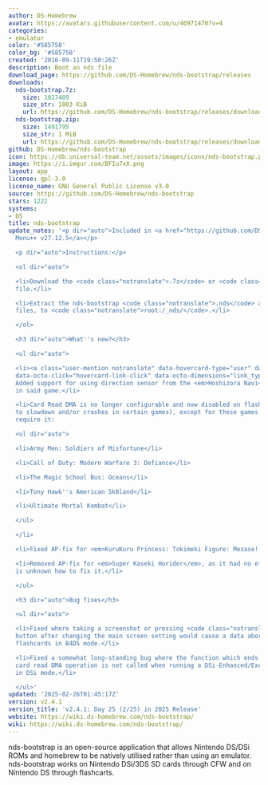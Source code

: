 ```yaml
---
author: DS-Homebrew
avatar: https://avatars.githubusercontent.com/u/46971470?v=4
categories:
- emulator
color: '#585758'
color_bg: '#585758'
created: '2016-09-11T19:50:26Z'
description: Boot an nds file
download_page: https://github.com/DS-Homebrew/nds-bootstrap/releases
downloads:
  nds-bootstrap.7z:
    size: 1027489
    size_str: 1003 KiB
    url: https://github.com/DS-Homebrew/nds-bootstrap/releases/download/v2.4.1/nds-bootstrap.7z
  nds-bootstrap.zip:
    size: 1491795
    size_str: 1 MiB
    url: https://github.com/DS-Homebrew/nds-bootstrap/releases/download/v2.4.1/nds-bootstrap.zip
github: DS-Homebrew/nds-bootstrap
icon: https://db.universal-team.net/assets/images/icons/nds-bootstrap.png
image: https://i.imgur.com/BFIu7xX.png
layout: app
license: gpl-3.0
license_name: GNU General Public License v3.0
source: https://github.com/DS-Homebrew/nds-bootstrap
stars: 1222
systems:
- DS
title: nds-bootstrap
update_notes: '<p dir="auto">Included in <a href="https://github.com/DS-Homebrew/TWiLightMenu/releases/tag/v27.12.5"><strong>TW</strong>i<strong>L</strong>ight
  Menu++ v27.12.5</a></p>

  <p dir="auto">Instructions:</p>

  <ol dir="auto">

  <li>Download the <code class="notranslate">.7z</code> or <code class="notranslate">.zip</code>
  file.</li>

  <li>Extract the nds-bootstrap <code class="notranslate">.nds</code> and <code class="notranslate">.ver</code>
  files, to <code class="notranslate">root:/_nds/</code>.</li>

  </ol>

  <h3 dir="auto">What''s new?</h3>

  <ul dir="auto">

  <li><a class="user-mention notranslate" data-hovercard-type="user" data-hovercard-url="/users/Wokann/hovercard"
  data-octo-click="hovercard-link-click" data-octo-dimensions="link_type:self" href="https://github.com/Wokann">@Wokann</a>:
  Added support for using direction sensor from the <em>Hoshizora Navi</em> cartridge
  in said game.</li>

  <li>Card Read DMA is no longer configurable and now disabled on flashcards (due
  to slowdown and/or crashes in certain games), except for these games which still
  require it:

  <ul dir="auto">

  <li>Army Men: Soldiers of Misfortune</li>

  <li>Call of Duty: Modern Warfare 3: Defiance</li>

  <li>The Magic School Bus: Oceans</li>

  <li>Tony Hawk''s American Sk8land</li>

  <li>Ultimate Mortal Kombat</li>

  </ul>

  </li>

  <li>Fixed AP-fix for <em>KuruKuru Princess: Tokimeki Figure: Mezase! Vancouver</em>.</li>

  <li>Removed AP-fix for <em>Super Kaseki Horider</em>, as it had no effect, and it
  is unknown how to fix it.</li>

  </ul>

  <h3 dir="auto">Bug fixes</h3>

  <ul dir="auto">

  <li>Fixed where taking a screenshot or pressing <code class="notranslate">B</code>
  button after changing the main screen setting would cause a data abort error on
  flashcards in B4DS mode.</li>

  <li>Fixed a somewhat long-standing bug where the function which ends the current
  card read DMA operation is not called when running a DSi-Enhanced/Exclusive game
  in DSi mode.</li>

  </ul>'
updated: '2025-02-26T01:45:17Z'
version: v2.4.1
version_title: 'v2.4.1: Day 25 (2/25) in 2025 Release'
website: https://wiki.ds-homebrew.com/nds-bootstrap/
wiki: https://wiki.ds-homebrew.com/nds-bootstrap/
---
```

nds-bootstrap is an open-source application that allows Nintendo DS/DSi ROMs and homebrew to be natively utilised rather than using an emulator. nds-bootstrap works on Nintendo DSi/3DS SD cards through CFW and on Nintendo DS through flashcarts.